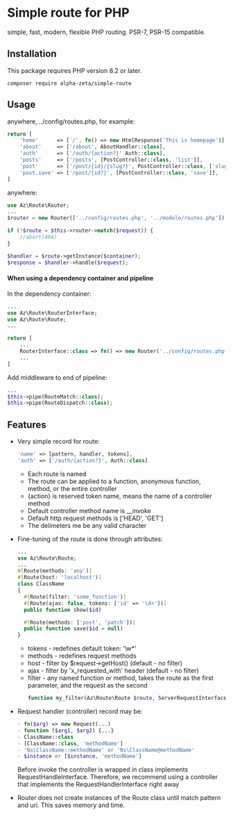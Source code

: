 # Simple route for PHP
simple, fast, modern, flexible PHP routing. PSR-7, PSR-15 compatible. 

## Installation
This package requires PHP version 8.2 or later.
```
composer require alpha-zeta/simple-route
```

## Usage
anywhere, ../config/routes.php, for example:
```php
return [
    'home'      => ['/', fn() => new HtmlResponse('This is homepage')],
    'about'     => ['/about', AboutHandler::class],
    'auth'      => ['/auth/{action?}' Auth::class],
    'posts'     => ['/posts', [PostController::class, 'list']],
    'post'      => ['/post/{id}/{slug?}', PostController::class, ['slug' => '[\w-]*']],
    'post.save' => ['/post/{id?}', [PostController::class, 'save']],
]
```

anywhere:
```php
use Az\Route\Router;
...
$router = new Router(['../config/routes.php', '../module/routes.php']);

if (!$route = $this->router->match($request)) {
    //abort(404)
}

$handler = $route->getInstance($container);
$response = $handler->handle($request);
```

#### When using a dependency container and pipeline
In the dependency container:
```php
...
use Az\Route\RouterInterface;
use Az\Route\Route;
...

return [
    ...
    RouterInterface::class => fn() => new Router('../config/routes.php'),
    ...
]
```

Add middleware to end of pipeline:
```php
...
$this->pipe(RouteMatch::class);
$this->pipe(RouteDispatch::class);
```
## Features
* Very simple record for route: 
  ```php
  'name' => [pattern, handler, tokens],   
  'auth' => ['/auth/{action?}', Auth::class]
  ```
  + Each route is named
  + The route can be applied to a function, anonymous function, method, or the entire controller
  + {action} is reserved token name, means the name of a controller method
  + Default controller method name is __invoke
  + Default http request methods is ['HEAD', 'GET']
  + The delimeters me be any valid character

* Fine-tuning of the route is done through attributes:
  ```php
  ...
  use Az\Route\Route;
  ...
  #[Route(methods: 'any')]
  #[Route(host: 'localhost')]
  class ClassName
  {
    #[Route(filter: 'some_function')]
    #[Route(ajax: false, tokens: ['id' => '\d+'])]
    public function show($id)

    #[Route(methods: ['post', 'patch'])]
    public function save($id = null)
  }
  ```
  + tokens - redefines default token: '\w*'
  + methods - redefines request methods
  + host - filter by $request->getHost() (default - no filter)
  + ajax - filter by 'x_requested_with' header (default - no filter)
  + filter - any named function or method, takes the route as the first parameter, and the request as the second  
    ```php
    function my_filter(Az\Route\Route $route, ServerRequestInterface $request): bool
    ```
* Request handler (controller) record may be:
  ```php
  - fn($arg) => new Request(...)
  - function ($arg1, $arg2) {...}
  - ClassName::class
  - [ClassName::class, 'methodName']
  - 'Ns\ClassName::methodName' or 'Ns\ClassName@methodName'
  - $instance or [$instance, 'methodName']
  ```
  Before invoke the controller is wrapped in class implements RequestHandleInterface. 
  Therefore, we recommend using a controller that implements the RequestHandlerInterface right away
* Router does not create instances of the Route class until match pattern and uri. 
This saves memory and time.
